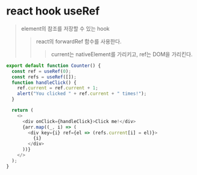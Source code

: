 # react hook useRef

> element의 참조를 저장할 수 있는 hook
>
> > react의 forwardRef 함수를 사용한다.
> >
> > > current는 nativeElement를 가리키고, ref는 DOM을 가리킨다.

```ts
export default function Counter() {
  const ref = useRef(0);
  const refs = useRef([]);
  function handleClick() {
    ref.current = ref.current + 1;
    alert("You clicked " + ref.current + " times!");
  }

  return (
    <>
      <div onClick={handleClick}>Click me!</div>
      {arr.map((_, i) => (
        <div key={i} ref={el => (refs.current[i] = el)}>
          {i}
        </div>
      ))}
    </>
  );
}
```
